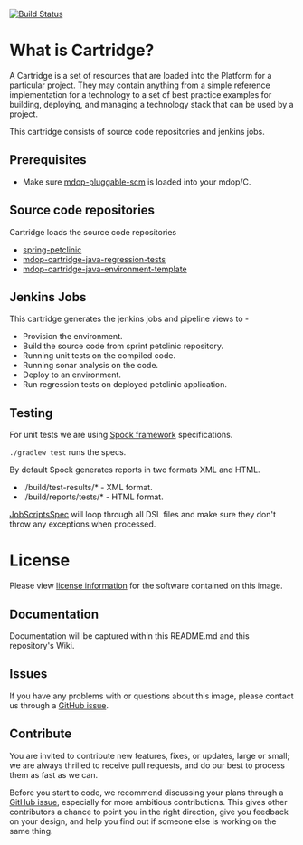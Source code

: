 [![Build Status](https://travis-ci.org/majidpal/mdop-cartridge-java.svg?branch=master)](https://travis-ci.org/majidpal/mdop-cartridge-java)

# What is Cartridge?

A Cartridge is a set of resources that are loaded into the Platform for a particular project. They may contain anything from a simple reference implementation for a technology to a set of best practice examples for building, deploying, and managing a technology stack that can be used by a project.

This cartridge consists of source code repositories and jenkins jobs.

## Prerequisites

* Make sure [mdop-pluggable-scm](https://github.com/majidpal/mdop-pluggable-scm) is loaded into your mdop/C.

## Source code repositories

Cartridge loads the source code repositories

* [spring-petclinic](https://github.com/spring-projects/spring-petclinic.git)
* [mdop-cartridge-java-regression-tests](https://github.com/majidpal/mdop-cartridge-java-regression-tests)
* [mdop-cartridge-java-environment-template](https://github.com/majidpal/mdop-cartridge-java-environment-template)

## Jenkins Jobs

This cartridge generates the jenkins jobs and pipeline views to -

* Provision the environment.
* Build the source code from sprint petclinic repository.
* Running unit tests on the compiled code.
* Running sonar analysis on the code.
* Deploy to an environment.
* Run regression tests on deployed petclinic application.

## Testing

For unit tests we are using [Spock framework](https://github.com/spockframework/spock) specifications.

`./gradlew test` runs the specs.

By default Spock generates reports in two formats XML and HTML.

* ./build/test-results/* - XML format.
* ./build/reports/tests/* - HTML format.

[JobScriptsSpec](src/test/groovy/com/java/cartridge/JobScriptsSpec.groovy) 
will loop through all DSL files and make sure they don't throw any exceptions when processed.

# License
Please view [license information](LICENSE.md) for the software contained on this image.

## Documentation
Documentation will be captured within this README.md and this repository's Wiki.

## Issues
If you have any problems with or questions about this image, please contact us through a [GitHub issue](https://github.com/majidpal/mdop-cartridge-java/issues).

## Contribute
You are invited to contribute new features, fixes, or updates, large or small; we are always thrilled to receive pull requests, and do our best to process them as fast as we can.

Before you start to code, we recommend discussing your plans through a [GitHub issue](https://github.com/majidpal/mdop-cartridge-java/issues), especially for more ambitious contributions. This gives other contributors a chance to point you in the right direction, give you feedback on your design, and help you find out if someone else is working on the same thing.


